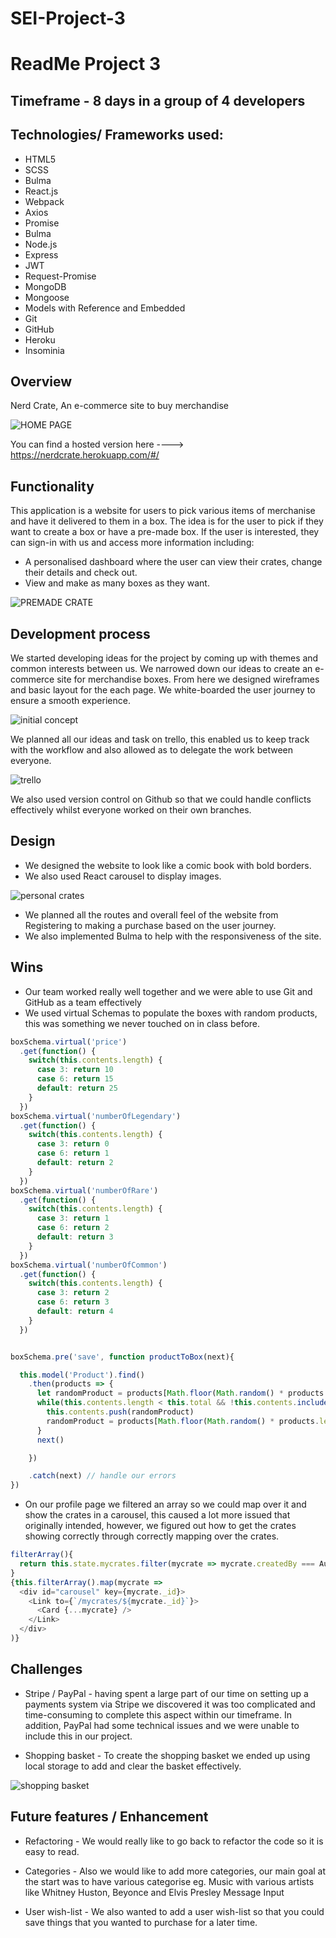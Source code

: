 # SEI-Project-3

# ReadMe Project 3

## Timeframe - 8 days in a group of 4 developers

## Technologies/ Frameworks used:
* HTML5
* SCSS
* Bulma
* React.js
* Webpack
* Axios
* Promise
* Bulma
* Node.js
* Express
* JWT
* Request-Promise
* MongoDB
* Mongoose
* Models with Reference and Embedded
* Git
* GitHub
* Heroku
* Insominia

## Overview
Nerd Crate, An e-commerce site to buy merchandise

![HOME PAGE](https://user-images.githubusercontent.com/43292507/59439160-a7e34b00-8dec-11e9-9849-9ca75308e8a0.jpg)

You can find a hosted version here ----> https://nerdcrate.herokuapp.com/#/

## Functionality
This application is a website for users to pick various items of merchanise and have it delivered to them in a box.
The idea is for the user to pick if they want to create a box or have a pre-made box.
If the user is interested, they can sign-in with us and access more information including:

* A personalised dashboard where the user can view their crates, change their details and check out.
* View and make as many boxes as they want.

![PREMADE CRATE](https://user-images.githubusercontent.com/43292507/59439410-2a6c0a80-8ded-11e9-96d8-42a3fcbb7cc1.jpg)

## Development process

We started developing ideas for the project by coming up with themes and common interests between us. We narrowed down our ideas to create an e-commerce site for merchandise boxes. From here we designed wireframes and basic layout for the each page. We white-boarded the user journey to ensure a smooth experience.

![initial concept](https://user-images.githubusercontent.com/43292507/59439580-6e5f0f80-8ded-11e9-9b75-c498b4a0469e.jpg)

We planned all our ideas and task on trello, this enabled us to keep track with the workflow and also allowed as to delegate the work between everyone.

![trello](https://user-images.githubusercontent.com/43292507/59440231-82efd780-8dee-11e9-919a-1648f0c62636.png)

We also used version control on Github so that we could handle conflicts effectively whilst everyone worked on their own branches.


## Design

* We designed the website to look like a comic book with bold borders.
* We also used React carousel to display images.

![personal crates](https://user-images.githubusercontent.com/43292507/59439794-cbf35c00-8ded-11e9-87b5-df7d76c2f3bf.jpg)

* We planned all the routes and overall feel of the website from Registering to making a purchase based on the user journey.
* We also implemented Bulma to help with the responsiveness of the site.


## Wins

* Our team worked really well together and we were able to use Git and GitHub as a team effectively
* We used virtual Schemas to populate the boxes with random products, this was something we never touched on in class before.

```javascript
boxSchema.virtual('price')
  .get(function() {
    switch(this.contents.length) {
      case 3: return 10
      case 6: return 15
      default: return 25
    }
  })
boxSchema.virtual('numberOfLegendary')
  .get(function() {
    switch(this.contents.length) {
      case 3: return 0
      case 6: return 1
      default: return 2
    }
  })
boxSchema.virtual('numberOfRare')
  .get(function() {
    switch(this.contents.length) {
      case 3: return 1
      case 6: return 2
      default: return 3
    }
  })
boxSchema.virtual('numberOfCommon')
  .get(function() {
    switch(this.contents.length) {
      case 3: return 2
      case 6: return 3
      default: return 4
    }
  })


boxSchema.pre('save', function productToBox(next){

  this.model('Product').find()
    .then(products => {
      let randomProduct = products[Math.floor(Math.random() * products.length)]
      while(this.contents.length < this.total && !this.contents.includes(randomProduct)) {
        this.contents.push(randomProduct)
        randomProduct = products[Math.floor(Math.random() * products.length)]
      }
      next()

    })

    .catch(next) // handle our errors
})
```
* On our profile page we filtered an array so we could map over it and show the crates in a carousel, this caused a lot more issued that originally intended, however, we figured out how to get the crates showing correctly through correctly mapping over the crates.

```javascript
filterArray(){
  return this.state.mycrates.filter(mycrate => mycrate.createdBy === Auth.getPayload().sub)
}
{this.filterArray().map(mycrate =>
  <div id="carousel" key={mycrate._id}>
    <Link to={`/mycrates/${mycrate._id}`}>
      <Card {...mycrate} />
    </Link>
  </div>
)}
```


## Challenges
* Stripe / PayPal - having spent a large part of our time on setting up a payments system via Stripe we discovered it was too complicated and time-consuming to complete this aspect within our timeframe. In addition, PayPal had some technical issues and we were unable to include this in our project.

* Shopping basket - To create the shopping basket we ended up using local storage to add and clear the basket effectively.

![shopping basket](https://user-images.githubusercontent.com/43292507/59440416-d82be900-8dee-11e9-8032-9cd75ab1e1e4.jpg)


## Future features / Enhancement
* Refactoring - We would really like to go back to refactor the code so it is easy to read.

* Categories - Also we would like to add more categories, our main goal at the start was to have various categorise eg. Music with various artists like Whitney Huston, Beyonce and  Elvis Presley
Message Input

* User wish-list - We also wanted to add a user wish-list so that you could save things that you wanted to purchase for a later time.
